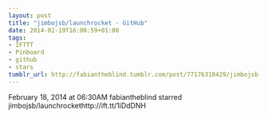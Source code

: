 ```yaml
---
layout: post
title: "jimbojsb/launchrocket · GitHub"
date: 2014-02-19T16:00:59+01:00
tags:
- IFTTT
- Pinboard
- github
- stars
tumblr_url: http://fabiantheblind.tumblr.com/post/77176318429/jimbojsb-launchrocket-github
---
```

February 18, 2014 at 06:30AM
fabiantheblind starred jimbojsb/launchrockethttp://ift.tt/1iDdDNH
